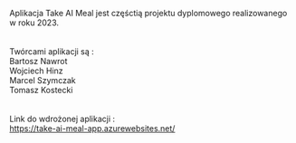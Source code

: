 Aplikacja Take AI Meal jest częśctią projektu dyplomowego realizowanego w roku 2023.<br />
<br />
<br />
Twórcami aplikacji są :<br />
Bartosz Nawrot<br />
Wojciech Hinz<br />
Marcel Szymczak<br />
Tomasz Kostecki<br />
<br />
<br />
Link do wdrożonej aplikacji : <br />
https://take-ai-meal-app.azurewebsites.net/

